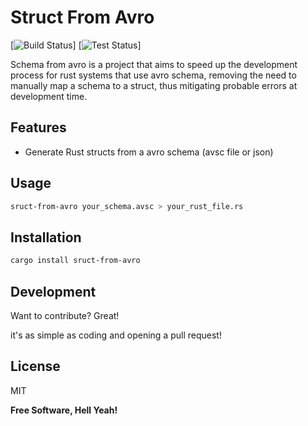 # Struct From Avro

[![Build Status](https://github.com/leonardogolfeto/schema-from-avro/actions/workflows/rust.yml/badge.svg)] [![Test Status](https://github.com/leonardogolfeto/schema-from-avro/actions/workflows/rust.yml/badge.svg)]



Schema from avro is a project that aims to speed up the development process for rust systems that use avro schema, removing the need to manually map a schema to a struct, thus mitigating probable errors at development time.

## Features

- Generate Rust structs from a avro schema (avsc file or json)

## Usage

```sh
sruct-from-avro your_schema.avsc > your_rust_file.rs
```

## Installation

```sh
cargo install sruct-from-avro
```

## Development

Want to contribute? Great!

it's as simple as coding and opening a pull request!

## License

MIT

**Free Software, Hell Yeah!**
